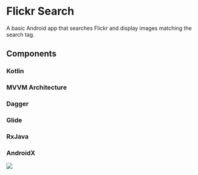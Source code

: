 # Flickr Search

A basic Android app that searches Flickr and display images matching the search tag.

## Components
### Kotlin
### MVVM Architecture
### Dagger
### Glide
### RxJava
### AndroidX

![](sample.gif)
